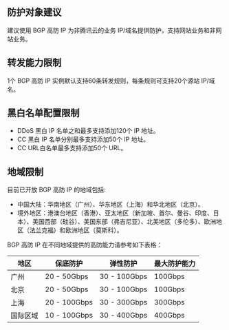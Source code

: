 ## 防护对象建议
建议使用 BGP 高防 IP 为非腾讯云的业务 IP/域名提供防护，支持网站业务和非网站业务。

## 转发能力限制
1个 BGP 高防 IP 实例默认支持60条转发规则，每条规则可支持20个源站 IP/域名。

## 黑白名单配置限制
- DDoS 黑白 IP 名单之和最多支持添加120个 IP 地址。
- CC 黑白 IP 名单分别最多支持添加50个 IP 地址。
- CC URL白名单最多支持添加50个 URL。

## 地域限制
目前已开放 BGP 高防 IP 的地域包括:
- 中国大陆：华南地区（广州）、华东地区（上海）和华北地区（北京）。
- 境外地区：港澳台地区（香港）、亚太地区（新加坡、首尔、曼谷、印度、日本）、美国西部（硅谷）、美国东部（弗吉尼亚）、北美地区（多伦多）、欧洲地区（法兰克福）和欧洲地区（莫斯科）。

BGP 高防 IP 在不同地域提供的高防能力请参考如下表格：

| 地区     | 保底防护     | 弹性防护     | 最大防护能力 |
| -------- | ------------ | ------------ | ------------ |
| 广州     | 20 - 50Gbps  | 30 - 100Gbps | 100Gbps      |
| 北京     | 20 - 50Gbps  | 30 - 100Gbps | 100Gbps      |
| 上海     | 20 - 100Gbps | 30 - 300Gbps | 300Gbps      |
| 国际区域 | 10 - 100Gbps | 30 - 400Gbps | 400Gbps      |
